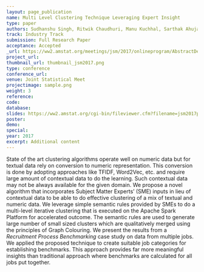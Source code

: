 ```yaml
---
layout: page_publication
name: Multi Level Clustering Technique Leveraging Expert Insight 
type: paper
authors: Sudhanshu Singh, Ritwik Chaudhuri, Manu Kuchhal, Sarthak Ahuja, Gyana Parija
track: Industry Track
submission: Full Research Paper
acceptance: Accepted
_url: https://ww2.amstat.org/meetings/jsm/2017/onlineprogram/AbstractDetails.cfm?abstractid=324412
project_url:
thumbnail_url: thumbnail_jsm2017.png
type: conference
conference_url: 
venue: Joint Statistical Meet
projectimage: sample.png
weight: 3
reference: 
code:
database: 
slides: https://ww2.amstat.org/cgi-bin/fileviewer.cfm?filename=jsm2017presentations%5CCC%2D337%5C20170802%2DWednesday%5C1400%2DEDT%5CSudhanshu%2DSingh%2D27197%5C214434%2E0%2D52094%2DSudhanshu%2DSingh%2Epptx&Outputfile=324412&0.145287185176
poster: 
demo: 
special: 
year: 2017
excerpt: Additional content
---
```

State of the art clustering algorithms operate well on numeric data but for textual data rely on
conversion to numeric representation. This conversion is done by adopting approaches like TFIDF,
Word2Vec, etc. and require large amount of contextual data to do the learning. Such contextual data
may not be always available for the given domain.
We propose a novel algorithm that incorporates Subject Matter Experts’ (SME) inputs in lieu
of contextual data to be able to do effective clustering of a mix of textual and numeric data. We
leverage simple semantic rules provided by SMEs to do a multi-level iterative clustering that is
executed on the Apache Spark Platform for accelerated outcome. The semantic rules are used to
generate large number of small sized clusters which are qualitatively merged using the principles of
Graph Colouring. We present the results from a <i>Recruitment Process Benchmarking</i> case study
on data from multiple jobs. We applied the proposed technique to create suitable job categories
for establishing benchmarks. This approach provides far more meaningful insights than traditional
approach where benchmarks are calculated for all jobs put together.
